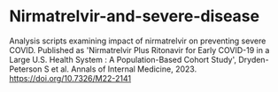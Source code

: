 # Nirmatrelvir-and-severe-disease
Analysis scripts examining impact of nirmatrelvir on preventing severe COVID. Published as 'Nirmatrelvir Plus Ritonavir for Early COVID-19 in a Large U.S. Health System : A Population-Based Cohort Study',  Dryden-Peterson S et al. Annals of Internal Medicine, 2023. https://doi.org/10.7326/M22-2141
